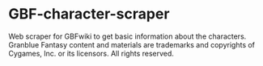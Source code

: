 # GBF-character-scraper
Web scraper for GBFwiki to get basic information about the characters. Granblue Fantasy content and materials are trademarks and copyrights of Cygames, Inc. or its licensors. All rights reserved.
